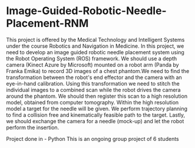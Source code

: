 # Image-Guided-Robotic-Needle-Placement-RNM

This project is offered by the Medical Technology and Intelligent Systems under the course Robotics and Navigation in Medicine. In this project, we need to  develop an image guided robotic needle placement system using the Robot Operating System (ROS) framework. We should use a depth camera (Kinect Azure by Microsoft) mounted on a robot arm (Panda by Franka Emika) to record 3D images of a chest phantom.We need to find the transformation between the robot's end effector and the camera with an eye-in-hand calibration. Using this transformation we need to stitch the individual images to a combined scan while the robot drives the camera around the phantom. We should then register this scan to a high resolution model, obtained from computer tomography. Within the high resolution model a target for the needle will be given. We perform trajectory planning to find a collision free and kinematically feasible path to the target. Lastly, we should exchange the camera for a needle (mock-up) and let the robot perform the insertion.

Project done in - Python
This is an ongoing group project of 6 students
